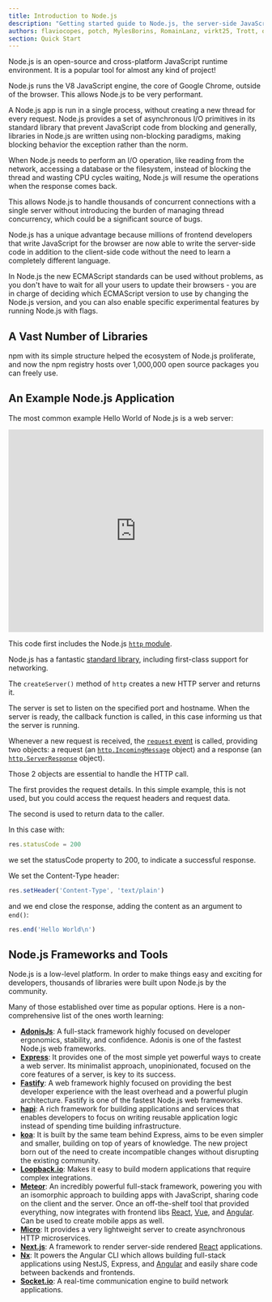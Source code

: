 ```yaml
---
title: Introduction to Node.js
description: "Getting started guide to Node.js, the server-side JavaScript runtime environment. Node.js is built on top of the Google Chrome V8 JavaScript engine, and it's mainly used to create web servers - but it's not limited to just that."
authors: flaviocopes, potch, MylesBorins, RomainLanz, virkt25, Trott, onel0p3z, ollelauribostrom, MarkPieszak, fhemberger, LaRuaNa, FrozenPandaz, mcollina, amiller-gh, ahmadawais, saqibameen, dangen-effy, aymen94
section: Quick Start
---
```


Node.js is an open-source and cross-platform JavaScript runtime environment. It is a popular tool for almost any kind of project!

Node.js runs the V8 JavaScript engine, the core of Google Chrome, outside of the browser. This allows Node.js to be very performant.

A Node.js app is run in a single process, without creating a new thread for every request. Node.js provides a set of asynchronous I/O primitives in its standard library that prevent JavaScript code from blocking and generally, libraries in Node.js are written using non-blocking paradigms, making blocking behavior the exception rather than the norm.

When Node.js needs to perform an I/O operation, like reading from the network, accessing a database or the filesystem, instead of blocking the thread and wasting CPU cycles waiting, Node.js will resume the operations when the response comes back.

This allows Node.js to handle thousands of concurrent connections with a single server without introducing the burden of managing thread concurrency, which could be a significant source of bugs.

Node.js has a unique advantage because millions of frontend developers that write JavaScript for the browser are now able to write the server-side code in addition to the client-side code without the need to learn a completely different language.

In Node.js the new ECMAScript standards can be used without problems, as you don't have to wait for all your users to update their browsers - you are in charge of deciding which ECMAScript version to use by changing the Node.js version, and you can also enable specific experimental features by running Node.js with flags.

## A Vast Number of Libraries

npm with its simple structure helped the ecosystem of Node.js proliferate, and now the npm registry hosts over 1,000,000 open source packages you can freely use.

## An Example Node.js Application

The most common example Hello World of Node.js is a web server:

<iframe
  allow="geolocation; microphone; camera; midi; encrypted-media"
  src="https://glitch.com/embed/#!/embed/nodejs-dev-0001-01?path=server.js&previewSize=30&attributionHidden=true&sidebarCollapsed=true"
  alt="nodejs-dev-0001-01 on Glitch"
  style="height: 400px; width: 100%; border: 0;">
</iframe>

<!--```js
const http = require('http')

const hostname = '127.0.0.1'
const port = 3000

const server = http.createServer((req, res) => {
  res.statusCode = 200
  res.setHeader('Content-Type', 'text/plain')
  res.end('Hello World\n')
})

server.listen(port, hostname, () => {
  console.log(`Server running at http://${hostname}:${port}/`)
})
```

To run this snippet, save it as a `server.js` file and run `node server.js` in your terminal.-->

This code first includes the Node.js [`http` module](https://nodejs.org/api/http.html).

Node.js has a fantastic [standard library](https://nodejs.org/api/), including first-class support for networking.

The `createServer()` method of `http` creates a new HTTP server and returns it.

The server is set to listen on the specified port and hostname. When the server is ready, the callback function is called, in this case informing us that the server is running.

Whenever a new request is received, the [`request` event](https://nodejs.org/api/http.html#http_event_request) is called, providing two objects: a request (an [`http.IncomingMessage`](https://nodejs.org/api/http.html#http_class_http_incomingmessage) object) and a response (an [`http.ServerResponse`](https://nodejs.org/api/http.html#http_class_http_serverresponse) object).

Those 2 objects are essential to handle the HTTP call.

The first provides the request details. In this simple example, this is not used, but you could access the request headers and request data.

The second is used to return data to the caller.

In this case with:

```js
res.statusCode = 200
```

we set the statusCode property to 200, to indicate a successful response.

We set the Content-Type header:

```js
res.setHeader('Content-Type', 'text/plain')
```

and we end close the response, adding the content as an argument to `end()`:

```js
res.end('Hello World\n')
```

## Node.js Frameworks and Tools

Node.js is a low-level platform. In order to make things easy and exciting for developers, thousands of libraries were built upon Node.js by the community.

Many of those established over time as popular options. Here is a non-comprehensive list of the ones worth learning:

- [**AdonisJs**](https://adonisjs.com/): A full-stack framework highly focused on developer ergonomics, stability, and confidence. Adonis is one of the fastest Node.js web frameworks.
- [**Express**](https://expressjs.com/): It provides one of the most simple yet powerful ways to create a web server. Its minimalist approach, unopinionated, focused on the core features of a server, is key to its success.
- [**Fastify**](https://fastify.io/): A web framework highly focused on providing the best developer experience with the least overhead and a powerful plugin architecture. Fastify is one of the fastest Node.js web frameworks.
- [**hapi**](https://hapijs.com): A rich framework for building applications and services that enables developers to focus on writing reusable application logic instead of spending time building infrastructure.
- [**koa**](http://koajs.com/): It is built by the same team behind Express, aims to be even simpler and smaller, building on top of years of knowledge. The new project born out of the need to create incompatible changes without disrupting the existing community.
- [**Loopback.io**](https://loopback.io/): Makes it easy to build modern applications that require complex integrations.
- [**Meteor**](https://meteor.com): An incredibly powerful full-stack framework, powering you with an isomorphic approach to building apps with JavaScript, sharing code on the client and the server. Once an off-the-shelf tool that provided everything, now integrates with frontend libs [React](https://reactjs.org/), [Vue](https://vuejs.org/), and [Angular](https://angular.io). Can be used to create mobile apps as well.
- [**Micro**](https://github.com/zeit/micro): It provides a very lightweight server to create asynchronous HTTP microservices.
- [**Next.js**](https://nextjs.org/): A framework to render server-side rendered [React](https://reactjs.org/) applications.
- [**Nx**](https://nx.dev/): It powers the Angular CLI which allows building full-stack applications using NestJS, Express, and [Angular](https://angular.io) and easily share code between backends and frontends.
- [**Socket.io**](https://socket.io/): A real-time communication engine to build network applications.
